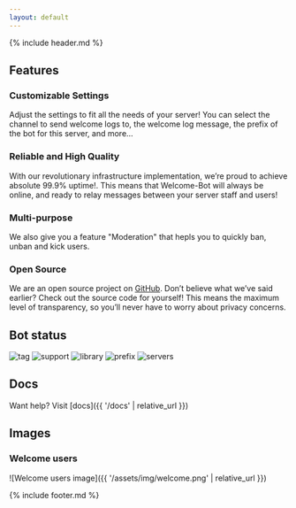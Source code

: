```yaml
---
layout: default
---
```


{% include header.md %}

## Features

### Customizable Settings

Adjust the settings to fit all the needs of your server! You can select the channel to send welcome logs to, the welcome log message, the prefix of the bot for this server, and more…

### Reliable and High Quality

With our revolutionary infrastructure implementation, we’re proud to achieve absolute 99.9% uptime!. This means that Welcome-Bot will always be online, and ready to relay messages between your server staff and users!

### Multi-purpose

We also give you a feature "Moderation" that hepls you to quickly ban, unban and kick users.

### Open Source

We are an open source project on [GitHub](https://github.com/Welcome-Bot/welcome-bot). Don’t believe what we’ve said earlier? Check out the source code for yourself! This means the maximum level of transparency, so you’ll never have to worry about privacy concerns.

## Bot status

![tag](https://botlist.space/bot/848459799783669790/badge?property=tag)
![support](https://botlist.space/bot/848459799783669790/badge?property=support)
![library](https://botlist.space/bot/848459799783669790/badge?property=library)
![prefix](https://botlist.space/bot/848459799783669790/badge?property=prefix)
![servers](https://botlist.space/bot/848459799783669790/badge?property=servers)

## Docs

Want help? Visit [docs]({{ '/docs' | relative_url }})

## Images

### Welcome users

![Welcome users image]({{ '/assets/img/welcome.png' | relative_url }})

{% include footer.md %}
